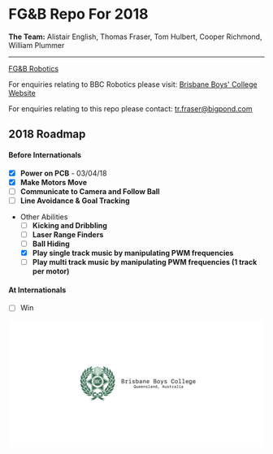 # **FG&B** Repo For 2018

**The Team:** Alistair English, Thomas Fraser, Tom Hulbert, Cooper Richmond, William Plummer

-------------------------------------------------------------

[FG&B Robotics](https://fg-b.github.io)

For enquiries relating to BBC Robotics please visit:
[Brisbane Boys' College Website](http://www.bbc.qld.edu.au)

For enquiries relating to this repo please contact: tr.fraser@bigpond.com

## 2018 Roadmap
#### Before Internationals
- [x] **Power on PCB** - 03/04/18
- [x] **Make Motors Move**
- [ ] **Communicate to Camera and Follow Ball**
- [ ] **Line Avoidance & Goal Tracking**
* Other Abilities
    - [ ] **Kicking and Dribbling**
    - [ ] **Laser Range Finders**
    - [ ] **Ball Hiding**
    - [x] **Play single track music by manipulating PWM frequencies**
    - [ ] **Play multi track music by manipulating PWM frequencies (1 track per motor)**

#### At Internationals
- [ ] Win

![](./Docs/Images/BBC.png)
